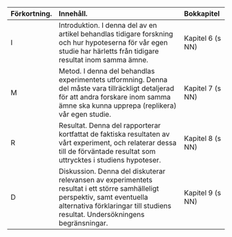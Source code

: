 |Förkortning. |Innehåll.                                                                                                                                                                                                   |Bokkapitel       |
|:------------|:-----------------------------------------------------------------------------------------------------------------------------------------------------------------------------------------------------------|:----------------|
|I            |Introduktion. I denna del av en artikel behandlas tidigare forskning och hur hypoteserna för vår egen studie har härletts från tidigare resultat inom samma ämne.                                           |Kapitel 6 (s NN) |
|M            |Metod. I denna del behandlas experimentets utformning. Denna del måste vara tillräckligt detaljerad för att andra forskare inom samma ämne ska kunna upprepa (replikera) vår egen studie.                   |Kapitel 7 (s NN) |
|R            |Resultat. Denna del rapporterar kortfattat de faktiska resultaten av vårt experiment, och relaterar dessa till de förväntade resultat som uttrycktes i studiens hypoteser.                                  |Kapitel 8 (s NN) |
|D            |Diskussion. Denna del diskuterar relevansen av experimentets resultat i ett större samhälleligt perspektiv, samt eventuella alternativa förklaringar till studiens resultat. Undersökningens begränsningar. |Kapitel 9 (s NN) |
